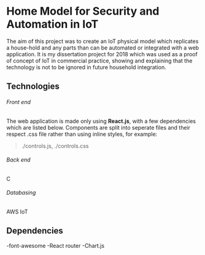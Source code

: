 # Home Model for Security and Automation in IoT
The aim of this project was to create an IoT physical model which replicates a house-hold and any parts than can be automated or integrated with a web application. It is my dissertation project for 2018 which was used as a proof of concept of IoT in commercial practice, showing and explaining that the technology is not to be ignored in future household integration.

## Technologies
###### Front end
The web application is made only using **React.js**, with a few dependencies which are listed below. Components are split into seperate files and their respect .css file rather than using inline styles, for example:
> ./controls.js, ./controls.css

###### Back end
C

###### Databasing
AWS IoT

## Dependencies
-font-awesome
-React router
-Chart.js
